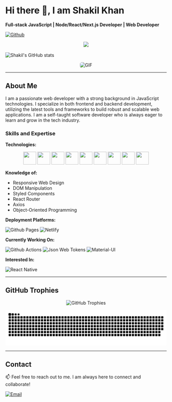 # Hi there 👋, I am Shakil Khan

**Full-stack JavaScript | Node/React/Next.js Developer | Web Developer**

[![Github](https://img.shields.io/github/followers/shakilkhan496?label=Follow%20Me&style=social)](https://github.com/shakilkhan496)

<p align="center">
  <img width="60%" src="https://github-readme-streak-stats.herokuapp.com/?user=shakilkhan496&background=0D1117&sideNums=FFFFFF&sideLabels=9A9A9A&currStreakNum=FB8C00&dates=6E6E6E" />
</p>

![Shakil's GitHub stats](https://github-readme-stats.vercel.app/api?username=shakilkhan496&show_icons=true&theme=great-gatsby)

<p align="center">
  <img style="border-radius: 5px;" alt="GIF" width="320px" height="240px" src="https://miro.medium.com/max/875/1*Urc28sbnORGOW5oyohQ06g.gif" />
</p>

---

## About Me

I am a passionate web developer with a strong background in JavaScript technologies. I specialize in both frontend and backend development, utilizing the latest tools and frameworks to build robust and scalable web applications. I am a self-taught software developer who is always eager to learn and grow in the tech industry.

### Skills and Expertise

**Technologies:**

<p align="center">
  <img src="https://github.com/mir-hussain/mir-hussain/blob/main/images/icons/HTML.png" width="40" height="40"/>
  <img src="https://github.com/mir-hussain/mir-hussain/blob/main/images/icons/css.png" width="40" height="40"/>
  <img src="https://github.com/mir-hussain/mir-hussain/blob/main/images/icons/JavaScript.png" width="40" height="40"/>
  <img src="https://github.com/mir-hussain/mir-hussain/blob/main/images/icons/react.png" width="40" height="40"/>
  <img src="https://static-00.iconduck.com/assets.00/next-js-icon-2048x2048-5dqjgeku.png" width="40" height="40"/>
  <img src="https://github.com/mir-hussain/mir-hussain/blob/main/images/icons/tailwind.png" width="40" height="40"/>
  <img src="https://github.com/mir-hussain/mir-hussain/blob/main/images/icons/Bootsrap.png" width="40" height="40"/>
  <img src="https://github.com/mir-hussain/mir-hussain/blob/main/images/icons/node.png" width="40" height="40"/>
  <img src="https://github.com/mir-hussain/mir-hussain/blob/main/images/icons/express.png" width="40" height="40"/>
</p>

**Knowledge of:**

- Responsive Web Design
- DOM Manipulation
- Styled Components
- React Router
- Axios
- Object-Oriented Programming

**Deployment Platforms:**

![Github Pages](https://img.shields.io/badge/-Github%20Pages-000000?style=flat&logo=github-pages)
![Netlify](https://img.shields.io/badge/-Netlify-000000?style=flat&logo=netlify&labelColor=000000)

**Currently Working On:**

![Github Actions](https://img.shields.io/badge/-Github%20Actions-000000?style=flat&logo=github-actions&logoColor=2088FF&labelColor=ffffff)
![Json Web Tokens](https://img.shields.io/badge/-Json%20Web%20Tokens-000000?style=flat&logo=json-web-tokens&logoColor=ffffff&labelColor=000000)
![Material-UI](https://img.shields.io/badge/-Material%20UI-000000?style=flat&logo=Material%20UI&logoColor=ffffff&labelColor=0081CB)

**Interested In:**

![React Native](https://img.shields.io/badge/-React%20Native-000000?style=flat&logo=react&labelColor=000000)

---

## GitHub Trophies

<p align="center">
  <img src="https://github-profile-trophy.vercel.app/?username=shakilkhan496&layout=compact&theme=algolia" alt="GitHub Trophies" />
</p>

<div align="center">
  <img src="https://github.com/1999AZZAR/1999AZZAR/blob/readme/resources/img/grid-snake.svg" alt="snake" />
</div>

---

## Contact

📫 Feel free to reach out to me. I am always here to connect and collaborate!

[![Email](https://img.shields.io/badge/Email-shakilkhan496@gmail.com-blue)](mailto:shakilkhan496@gmail.com)
